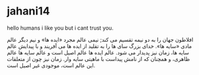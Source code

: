 # jahani14
hello humans 
i like you but i cant trust you.

افلاطون جهان را به دو نیمه تقسیم مى کند; نیمى عالم مجرد «ایده ها» و نیم دیگر عالم مادى «سایه ها». خداى بزرگ سای ‏ها را به تقلید از ایده ها مى آفریند و با پیدایش عالم سایه ها، زمان نیز پدیدار مى شود. عالم ایده ها عالم اصیل است و عالم سایه ها عالم ظاهرى، و همچنان که از نامش پیداست با ماهیتى سایه وار. زمان نیز چون از متعلقات این عالم است، موجودى غیر اصیل است. 
